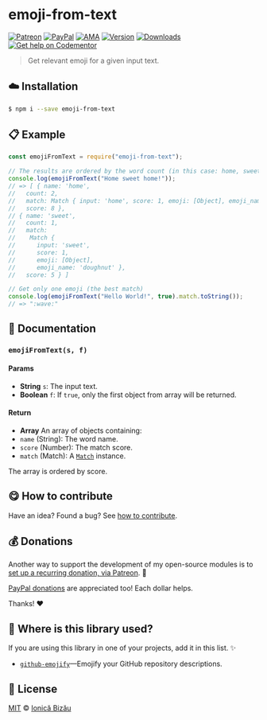 
# emoji-from-text

 [![Patreon](https://img.shields.io/badge/Support%20me%20on-Patreon-%23e6461a.svg)][patreon] [![PayPal](https://img.shields.io/badge/%24-paypal-f39c12.svg)][paypal-donations] [![AMA](https://img.shields.io/badge/ask%20me-anything-1abc9c.svg)](https://github.com/IonicaBizau/ama) [![Version](https://img.shields.io/npm/v/emoji-from-text.svg)](https://www.npmjs.com/package/emoji-from-text) [![Downloads](https://img.shields.io/npm/dt/emoji-from-text.svg)](https://www.npmjs.com/package/emoji-from-text) [![Get help on Codementor](https://cdn.codementor.io/badges/get_help_github.svg)](https://www.codementor.io/johnnyb?utm_source=github&utm_medium=button&utm_term=johnnyb&utm_campaign=github)

> Get relevant emoji for a given input text.

## :cloud: Installation

```sh
$ npm i --save emoji-from-text
```


## :clipboard: Example



```js
const emojiFromText = require("emoji-from-text");

// The results are ordered by the word count (in this case: home, sweet).
console.log(emojiFromText("Home sweet home!"));
// => [ { name: 'home',
//   count: 2,
//   match: Match { input: 'home', score: 1, emoji: [Object], emoji_name: 'family' },
//   score: 8 },
// { name: 'sweet',
//   count: 1,
//   match:
//    Match {
//      input: 'sweet',
//      score: 1,
//      emoji: [Object],
//      emoji_name: 'doughnut' },
//   score: 5 } ]

// Get only one emoji (the best match)
console.log(emojiFromText("Hello World!", true).match.toString());
// => ":wave:"
```

## :memo: Documentation


### `emojiFromText(s, f)`

#### Params
- **String** `s`: The input text.
- **Boolean** `f`: If `true`, only the first object from array will be returned.

#### Return
- **Array** An array of objects containing:
 - `name` (String): The word name.
 - `score` (Number): The match score.
 - `match` (Match): A [`Match`](https://github.com/IonicaBizau/emoji-from-word#matchinput) instance.

The array is ordered by score.



## :yum: How to contribute
Have an idea? Found a bug? See [how to contribute][contributing].


## :moneybag: Donations

Another way to support the development of my open-source modules is
to [set up a recurring donation, via Patreon][patreon]. :rocket:

[PayPal donations][paypal-donations] are appreciated too! Each dollar helps.

Thanks! :heart:

## :dizzy: Where is this library used?
If you are using this library in one of your projects, add it in this list. :sparkles:


 - [`github-emojify`](https://github.com/IonicaBizau/github-emojifiy#readme)—Emojify your GitHub repository descriptions.

## :scroll: License

[MIT][license] © [Ionică Bizău][website]

[patreon]: https://www.patreon.com/ionicabizau
[paypal-donations]: https://www.paypal.com/cgi-bin/webscr?cmd=_s-xclick&hosted_button_id=RVXDDLKKLQRJW
[donate-now]: http://i.imgur.com/6cMbHOC.png

[license]: http://showalicense.com/?fullname=Ionic%C4%83%20Biz%C4%83u%20%3Cbizauionica%40gmail.com%3E%20(http%3A%2F%2Fionicabizau.net)&year=2015#license-mit
[website]: http://ionicabizau.net
[contributing]: /CONTRIBUTING.md
[docs]: /DOCUMENTATION.md
